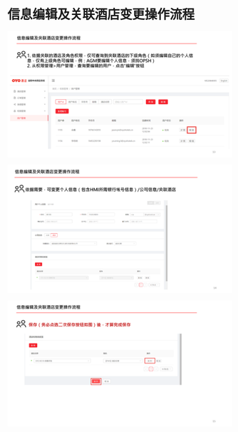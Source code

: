 # 信息编辑及关联酒店变更操作流程

![](../../.gitbook/assets/image%20%2862%29.png)

![](../../.gitbook/assets/image%20%2828%29.png)

![](../../.gitbook/assets/image%20%28128%29.png)

